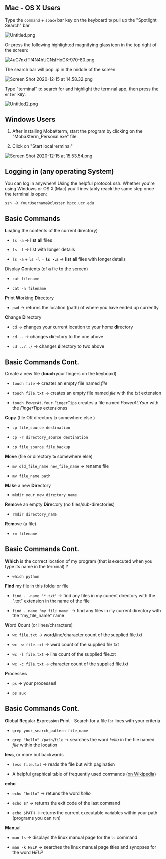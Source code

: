 ## Mac - OS X Users

Type the `command` + `space` bar key on the keyboard to pull up the "Spotlight Search" bar

![Untitled.png](/Users/mela/Library/Application%20Support/marktext/images/b87fd74584c5702e36bbbefe9d5f8254370911cf.png)

Or press the following highlighted magnifying glass icon in the top right of the screen:

![4uC7nxfTf4N4hUCNsfHoGK-970-80.png](/Users/mela/Library/Application%20Support/marktext/images/79bdc49f885fea81559ea1e48711e8882ed21204.png)

The search bar will pop up in the middle of the screen:

![Screen Shot 2020-12-15 at 14.58.32.png](/Users/mela/Library/Application%20Support/marktext/images/3f8bcedebe2e04b463d2febb659ad6aa40f9367e.png)

Type "terminal" to search for and highlight the terminal app, then press the `enter` key.

![Untitled2.png](/Users/mela/Library/Application%20Support/marktext/images/98550f70c64c0a51115aefdaef5a1284c0a3ebc3.png)



## Windows Users

1. After installing MobaXterm, start the program by clicking on the "MobaXterm_Personal.exe" file.

2. Click on "Start local terminal"

![Screen Shot 2020-12-15 at 15.53.54.png](/Users/mela/Library/Application%20Support/marktext/images/7e7cd5811c9c885bd16ffc4945e5e4c102157dfe.png)

## Logging in (any operating System)

You can log in anywhere! Using the helpful protocol: ssh. Whether you're using Windows or OS X (Mac) you'll inevitably reach the same step once the terminal is open:

`ssh -X YourUsername@cluster.hpcc.ucr.edu`

## Basic Commands

**L**i**s**(ting the contents of the current directory)

- `ls -a` → **l**i**s**t **a**ll files

- `ls -l` → **l**ist with **l**onger details

- `ls -a` + `ls -l` = **`ls -la`** → **l**i**s**t **a**ll files with **l**onger details

Display **C**ontents (of **a** file **t**o the screen)

- `cat filename`

- `cat -n filename`

**P**rint **W**orking **D**irectory

- `pwd` → returns the location (path) of where you have ended up currently

**C**hange **D**irectory

- `cd` → **c**hanges your current location to your home **d**irectory

- `cd ..` → **c**hanges **d**irectory to the one above

- `cd ../../` → **c**hanges **d**irectory to two above

## Basic Commands Cont.

Create a new file (**touch** your fingers on the keyboard)

- `touch file` → creates an empty file named *file*

- `touch file.txt` → creates an empty file named *file* with the *txt* extension

- `touch PowerAt.Your.FingerTips` creates a file named *PowerAt.Your* with the *FingerTips* extensionss

**C**o**p**y (file OR directory to somewhere else ) 

- `cp file_source destination`

- `cp -r directory_source destination` 

- `cp file_source file_backup` 

**M**o**v**e (file or directory to somewhere else)

- `mv old_file_name new_file_name` → rename file

- `mv file_name path`

**M**a**k**e a new **Dir**ectory

- `mkdir your_new_directory_name` 

**R**e**m**ove an empty **Dir**ectory (no files/sub-directories)

- `rmdir directory_name`

**R**e**m**ove (a file)

- `rm filename`

## Basic Commands Cont.

**Which** is the correct location of my program (that is executed when you type its name in the terminal)  ? 

- `which python`

**Find** my file in this folder or file

- `find . -name '*.txt'` → find any files in my current directory with the ".txt" extension in the name of the file

- `find . name 'my_file_name'` → find any files in my current directory with the "my_file_name" name

**W**ord **C**ount (or lines/characters)

- `wc file.txt` → word/line/character count of the supplied file.txt

- `wc -w file.txt` → word count of the supplied file.txt

- `wc -l file.txt` → line count of the supplied file.txt

- `wc -c file.txt` → character count of the supplied file.txt

**P**rocesse**s** 

- `ps` → your processes!

- `ps aux` 

## Basic Commands Cont.

**G**lobal **R**egular **E**xpression **P**rint - Search for a file for lines with your criteria

- `grep your_search_pattern file_name` 

- `grep "hello" /path/file` → searches the word *hello* in the file named *file* within the location

**less**, or more but backwards

- `less file.txt` → reads the file but with pagination 

- A helpful graphical table of frequently used commands ([on Wikipedia](https://en.wikipedia.org/wiki/Less_(Unix)#Usage))

**echo**

- `echo "hello"` → returns the word *hello* 

- `echo $?` → returns the exit code of the last command

- `echo $PATH` → returns the current executable variables within your path (programs you can run)

**Man**ual

- `man ls`  → displays the linux manual page for the `ls` command

- `man -k HELP` → searches the linux manual page titles and synopses for the word *HELP*


